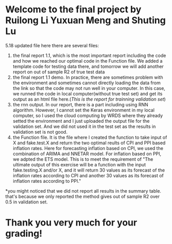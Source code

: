 # Welcome to the final project by Ruilong Li Yuxuan Meng and Shuting Lu
5.18 updated file
here there are several files:
1. the final report 1.1, which is the most important report including the code and how we reached our optimal code in the Function file. We added a template code for testing data there, and tomorrow we will add another report on out of sample R2 of true test data
2. the final report 1.1 demo. In practice, there are sometimes problem with the environment and sometimes cannot directly loading the data from the link so that the code may not run well in your computer. In this case, we runned the code in local computer(without true test set) and get its output as an html file here.(*This is the report for trainning validation set*)
3. the rnn output. In our report, there is a part including using RNN algorithm. However, I cannot set the Keras environment in my local computer, so I used the cloud computing by WRDS where they already setted the environment and I just uploaded the output file for the validation set. And we did not used it in the test set as the results in validation set is not good.
4. the Function file. It is the file where I created the function to take input of X and fake.test.X and return the two optimal reults of CPI and PPI based inflation rates. Here for forecasting inflation based on CPI, we used the combination of ARIMA and NNETAR model. For inflation based on PPI, we adpted the ETS model. This is to meet the requirement of "The ultimate output of this exercise will be a function with the input fake.testing.X and/or X, and it will return 30 values as its forecast of the inflation rates according to CPI and another 30
values as its forecast of inflation rates according to PPI."

*you might noticed that we did not report all results in the summary table. that's because we only reported the method gives out of sample R2 over 0.5 in validation set. 
# Thank you very much for your grading!
